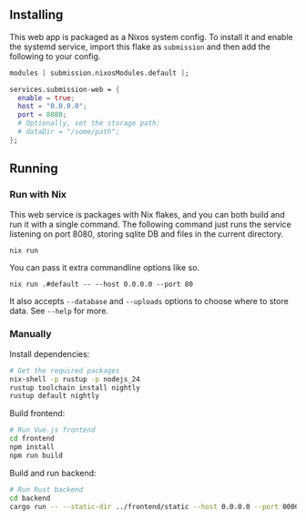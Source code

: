 ## Installing

This web app is packaged as a Nixos system config.
To install it and enable the systemd service, import this flake as `submission` and then add the following to your config.

```nix
modules [ submission.nixosModules.default ];

services.submission-web = {
  enable = true;
  host = "0.0.0.0";
  port = 8080;
  # Optionally, set the storage path:
  # dataDir = "/some/path";
};
```

## Running

### Run with Nix

This web service is packages with Nix flakes, and you can both build and run it with a single command.
The following command just runs the service listening on port 8080, storing sqlite DB and files in the current directory.

```
nix run
```

You can pass it extra commandline options like so.

```
nix run .#default -- --host 0.0.0.0 --port 80
```

It also accepts `--database` and `--uploads` options to choose where to store data.
See `--help` for more.

### Manually

Install dependencies:

```sh
# Get the required packages
nix-shell -p rustup -p nodejs_24
rustup toolchain install nightly
rustup default nightly
```

Build frontend:

```sh
# Run Vue.js frontend
cd frontend
npm install
npm run build
```

Build and run backend:

```sh
# Run Rust backend
cd backend
cargo run -- --static-dir ../frontend/static --host 0.0.0.0 --port 0000
```
